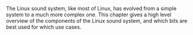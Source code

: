 The Linux sound system, like most of Linux, has evolved from a simple system
	to a much more complex one. This chapter gives a high level overview
	of the components of the Linux sound system, and which bits are best
	used for which use cases.